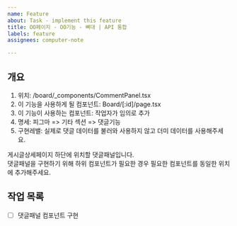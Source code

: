 ```yaml
---
name: Feature
about: Task - implement this feature
title: OO페이지 - OO기능 - 뼈대 | API 통합
labels: feature
assignees: computer-note

---
```


## 개요

1. 위치: /board/_components/CommentPanel.tsx  
2. 이 기능을 사용하게 될 컴포넌트: Board/[:id]/page.tsx
3. 이 기능이 사용하는 컴포넌트: 작업자가 임의로 추가
4. 명세: 피그마 => 기타 섹션 => 댓글기능  
5. 구현레밸: 실제로 댓글 데이터를 불러와 사용하지 않고 더미 데이터를 사용해주세요.  

게시글상세페이지 하단에 위치할 댓글패널입니다.  
댓글패널을 구현하기 위해 하위 컴포넌트가 필요한 경우 필요한 컴포넌트를 동일한 위치에 추가해주세요.   

## 작업 목록

- [ ] 댓글패널 컴포넌트 구현
